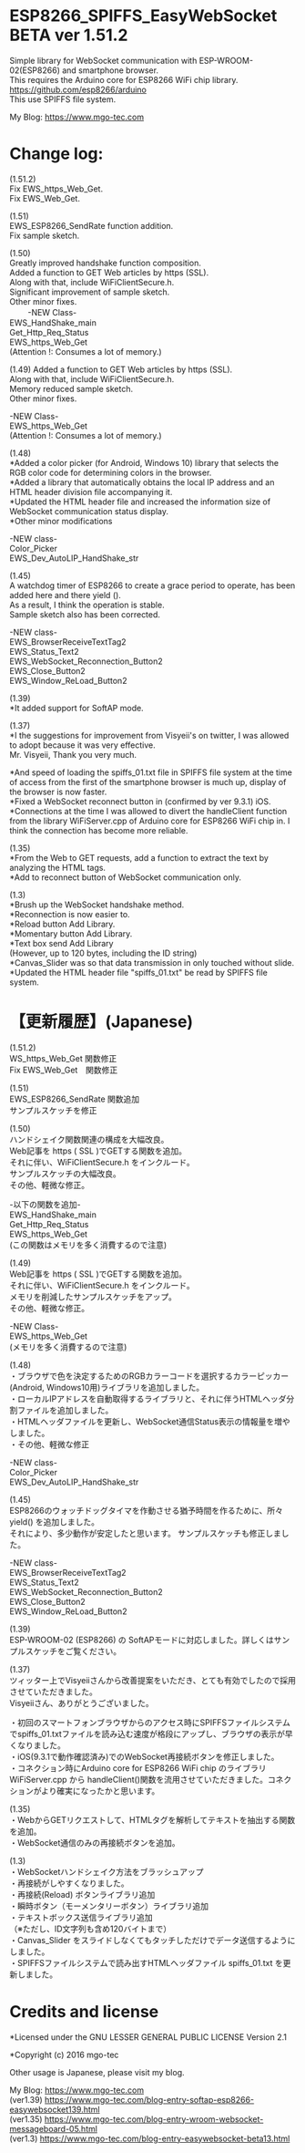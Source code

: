 # ESP8266_SPIFFS_EasyWebSocket BETA ver 1.51.2
Simple library for WebSocket communication with ESP-WROOM-02(ESP8266) and smartphone browser.  
This requires the Arduino core for ESP8266 WiFi chip library.  
https://github.com/esp8266/arduino  
This use SPIFFS file system.

My Blog: https://www.mgo-tec.com
# Change log:
(1.51.2)  
Fix EWS_https_Web_Get.  
Fix EWS_Web_Get.  
  
(1.51)  
EWS_ESP8266_SendRate function addition.  
Fix sample sketch.  
  
(1.50)  
Greatly improved handshake function composition.  
Added a function to GET Web articles by https (SSL).  
Along with that, include WiFiClientSecure.h.  
Significant improvement of sample sketch.  
Other minor fixes.  
　　
-NEW Class-  
EWS_HandShake_main  
Get_Http_Req_Status  
EWS_https_Web_Get  
(Attention !: Consumes a lot of memory.)  
  
(1.49) 
Added a function to GET Web articles by https (SSL).  
Along with that, include WiFiClientSecure.h.  
Memory reduced sample sketch.  
Other minor fixes.  
  
-NEW Class-  
EWS_https_Web_Get  
(Attention !: Consumes a lot of memory.)  
  
(1.48)  
*Added a color picker (for Android, Windows 10) library that selects the RGB color code for determining colors in the browser.  
*Added a library that automatically obtains the local IP address and an HTML header division file accompanying it.  
*Updated the HTML header file and increased the information size of WebSocket communication status display.  
*Other minor modifications  
  
-NEW class-  
Color_Picker  
EWS_Dev_AutoLIP_HandShake_str  
  
(1.45)  
A watchdog timer of ESP8266 to create a grace period to operate, has been added here and there yield ().  
As a result, I think the operation is stable.  
Sample sketch also has been corrected.  

-NEW class-  
EWS_BrowserReceiveTextTag2  
EWS_Status_Text2  
EWS_WebSocket_Reconnection_Button2  
EWS_Close_Button2  
EWS_Window_ReLoad_Button2  

(1.39)  
*It added support for SoftAP mode.

(1.37)  
*I the suggestions for improvement from Visyeii's on twitter, I was allowed to adopt because it was very effective.  
Mr. Visyeii, Thank you very much.

*And speed of loading the spiffs_01.txt file in SPIFFS file system at the time of access from the first of the smartphone browser is much up, display of the browser is now faster.  
*Fixed a WebSocket reconnect button in (confirmed by ver 9.3.1) iOS.  
*Connections at the time I was allowed to divert the handleClient function from the library WiFiServer.cpp of Arduino core for ESP8266 WiFi chip in. I think the connection has become more reliable.  

(1.35)  
*From the Web to GET requests, add a function to extract the text by analyzing the HTML tags.  
*Add to reconnect button of WebSocket communication only.

(1.3)  
*Brush up the WebSocket handshake method.  
*Reconnection is now easier to.  
*Reload button Add Library.  
*Momentary button Add Library.  
*Text box send Add Library  
(However, up to 120 bytes, including the ID string)  
*Canvas_Slider was so that data transmission in only touched without slide.  
*Updated the HTML header file "spiffs_01.txt" be read by SPIFFS file system.

# 【更新履歴】(Japanese)
(1.51.2)  
WS_https_Web_Get 関数修正  
Fix EWS_Web_Get　関数修正  
  
(1.51)  
EWS_ESP8266_SendRate 関数追加  
サンプルスケッチを修正  
  
(1.50)  
ハンドシェイク関数関連の構成を大幅改良。  
Web記事を https ( SSL )でGETする関数を追加。  
それに伴い、WiFiClientSecure.h をインクルード。  
サンプルスケッチの大幅改良。  
その他、軽微な修正。  
  
-以下の関数を追加-  
EWS_HandShake_main  
Get_Http_Req_Status  
EWS_https_Web_Get  
(この関数はメモリを多く消費するので注意)  
  
(1.49)  
Web記事を https ( SSL )でGETする関数を追加。  
それに伴い、WiFiClientSecure.h をインクルード。  
メモリを削減したサンプルスケッチをアップ。  
その他、軽微な修正。  
  
-NEW Class-  
EWS_https_Web_Get  
(メモリを多く消費するので注意)  
  
(1.48)  
・ブラウザで色を決定するためのRGBカラーコードを選択するカラーピッカー(Android, Windows10用)ライブラリを追加しました。  
・ローカルIPアドレスを自動取得するライブラリと、それに伴うHTMLヘッダ分割ファイルを追加しました。  
・HTMLヘッダファイルを更新し、WebSocket通信Status表示の情報量を増やしました。  
・その他、軽微な修正  
  
-NEW class-  
Color_Picker  
EWS_Dev_AutoLIP_HandShake_str  
  
(1.45)  
ESP8266のウォッチドッグタイマを作動させる猶予時間を作るために、所々 yield() を追加しました。  
それにより、多少動作が安定したと思います。
サンプルスケッチも修正しました。

-NEW class-  
EWS_BrowserReceiveTextTag2  
EWS_Status_Text2  
EWS_WebSocket_Reconnection_Button2  
EWS_Close_Button2  
EWS_Window_ReLoad_Button2  

(1.39)  
ESP-WROOM-02 (ESP8266) の SoftAPモードに対応しました。詳しくはサンプルスケッチをご覧ください。

(1.37)  
ツィッター上でVisyeiiさんから改善提案をいただき、とても有効でしたので採用させていただきました。  
Visyeiiさん、ありがとうございました。

・初回のスマートフォンブラウザからのアクセス時にSPIFFSファイルシステムでspiffs_01.txtファイルを読み込む速度が格段にアップし、ブラウザの表示が早くなりました。  
・iOS(9.3.1で動作確認済み)でのWebSocket再接続ボタンを修正しました。  
・コネクション時にArduino core for ESP8266 WiFi chip のライブラリ WiFiServer.cpp から handleClient()関数を流用させていただきました。コネクションがより確実になったかと思います。  

(1.35)  
・WebからGETリクエストして、HTMLタグを解析してテキストを抽出する関数を追加。  
・WebSocket通信のみの再接続ボタンを追加。

(1.3)  
・WebSocketハンドシェイク方法をブラッシュアップ  
・再接続がしやすくなりました。  
・再接続(Reload) ボタンライブラリ追加  
・瞬時ボタン（モーメンタリーボタン）ライブラリ追加  
・テキストボックス送信ライブラリ追加  
（※ただし、ID文字列も含め120バイトまで）  
・Canvas_Slider をスライドしなくてもタッチしただけでデータ送信するようにしました。  
・SPIFFSファイルシステムで読み出すHTMLヘッダファイル spiffs_01.txt を更新しました。  
# Credits and license
*Licensed under the GNU LESSER GENERAL PUBLIC LICENSE Version 2.1

*Copyright (c) 2016 mgo-tec

Other usage is Japanese, please visit my blog.

My Blog:  https://www.mgo-tec.com  
(ver1.39) https://www.mgo-tec.com/blog-entry-softap-esp8266-easywebsocket139.html  
(ver1.35) https://www.mgo-tec.com/blog-entry-wroom-websocket-messageboard-05.html  
(ver1.3) https://www.mgo-tec.com/blog-entry-easywebsocket-beta13.html